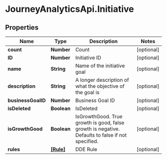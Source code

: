 # JourneyAnalyticsApi.Initiative

## Properties

Name | Type | Description | Notes
------------ | ------------- | ------------- | -------------
**count** | **Number** | Count | [optional] 
**ID** | **Number** | Initiative ID | [optional] 
**name** | **String** | Name of the initiative goal | [optional] 
**description** | **String** | A longer description of what the objective of the goal is | [optional] 
**businessGoalID** | **Number** | Business Goal ID | [optional] 
**isDeleted** | **Boolean** | IsDeleted | [optional] 
**isGrowthGood** | **Boolean** | IsGrowthGood. True growth is good, false growth is negative. Defaults to false if not specified. | [optional] 
**rules** | [**[Rule]**](Rule.md) | DDE Rule | [optional] 


